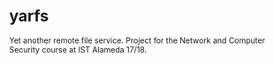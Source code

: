# yarfs
Yet another remote file service. Project for the Network and Computer Security course at IST Alameda 17/18.
